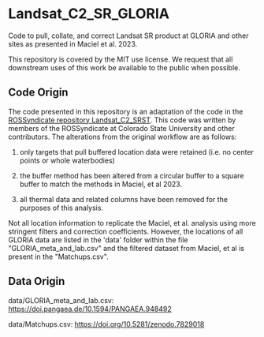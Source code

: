# Landsat_C2_SR_GLORIA

Code to pull, collate, and correct Landsat SR product at GLORIA and other sites as presented in Maciel et al. 2023.

This repository is covered by the MIT use license. We request that all downstream uses of this work be available to the public when possible.

## Code Origin

The code presented in this repository is an adaptation of the code in the [ROSSyndicate repository Landsat_C2_SRST](https://github.com/rossyndicate/Landsat_C2_SRST). This code was written by members of the ROSSyndicate at Colorado State University and other contributors. The alterations from the original workflow are as follows:

1.  only targets that pull buffered location data were retained (i.e. no center points or whole waterbodies)

2.  the buffer method has been altered from a circular buffer to a square buffer to match the methods in Maciel, et al 2023.

3.  all thermal data and related columns have been removed for the purposes of this analysis.

Not all location information to replicate the Maciel, et al. analysis using more stringent filters and correction coefficients. However, the locations of all GLORIA data are listed in the 'data' folder within the file "GLORIA_meta_and_lab.csv" and the filtered dataset from Maciel, et al is present in the "Matchups.csv".

## Data Origin

data/GLORIA_meta_and_lab.csv: <https://doi.pangaea.de/10.1594/PANGAEA.948492>

data/Matchups.csv: <https://doi.org/10.5281/zenodo.7829018>
